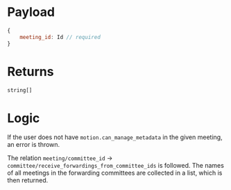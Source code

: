 # Payload

```js
{
    meeting_id: Id // required
}
```

# Returns

```js
string[]
```

# Logic

If the user does not have `motion.can_manage_metadata` in the given meeting, an error is thrown. 

The relation `meeting/committee_id` -> `committee/receive_forwardings_from_committee_ids` is followed.
The names of all meetings in the forwarding committees are collected in a list, which is then returned.
